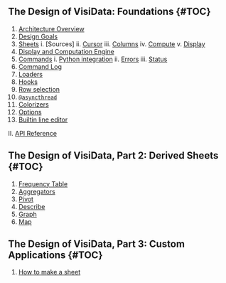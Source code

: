 ## The Design of VisiData: Foundations {#TOC}

1. [Architecture Overview](/design/overview)
2. [Design Goals](/design/goals)
3. [Sheets](/design/sheets)
    i. [Sources]
    ii. [Cursor]()
    iii. [Columns]()
    iv. [Compute]()
    v. [Display]()
4. [Display and Computation Engine](/design/engine)
5. [Commands](/design/commands)
    i. [Python integration](/design/commands#python)
    ii. [Errors](/design/commands#errors)
    iii. [Status](/design/commands#status)
6. [Command Log](/design/commandlog)
7. [Loaders](/design/loaders)
8. [Hooks](/design/hooks)
9. [Row selection](/design/selected)
10. [`@asyncthread`](/design/async)
11. [Colorizers](/design/color)
12. [Options](/design/options)
13. [Builtin line editor](/design/editor)

II. [API Reference](/design/api)

<!-- end of list -->

## The Design of VisiData, Part 2: Derived Sheets {#TOC}

1. [Frequency Table]()
2. [Aggregators](/design/aggregators)
3. [Pivot]()
4. [Describe]()
5. [Graph]()
6. [Map](/design/)

<!-- end of list -->

## The Design of VisiData, Part 3: Custom Applications {#TOC}

1. [How to make a sheet](/howto/sheet)

<!-- end of list -->
